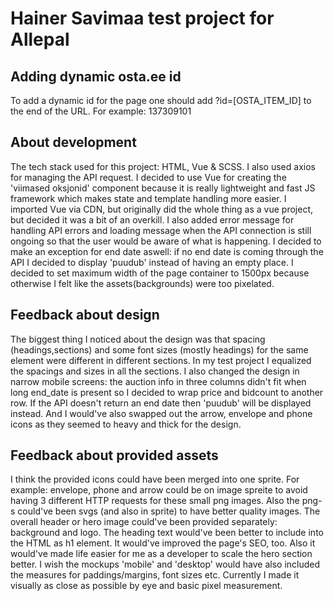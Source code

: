 # Hainer Savimaa test project for Allepal 

## Adding dynamic osta.ee id
To add a dynamic id for the page one should add ?id=[OSTA_ITEM_ID] to the end of the URL. For example: 137309101

## About development
The tech stack used for this project: HTML, Vue & SCSS. I also used axios for managing the API request. 
I decided to use Vue for creating the 'viimased oksjonid' component because it is really lightweight and 
fast JS framework which makes state and template handling more easier. I imported Vue via CDN, 
but originally did the whole thing as a vue project, but decided it was a bit of an overkill. I also added error message for 
handling API errors and loading message when the API connection is still ongoing so that the user would be aware of what is happening.
I decided to make an exception for end date aswell:  if no end date is coming through the API I decided to display 'puudub' instead of having an empty place.
I decided to set maximum width of the page container to 1500px because otherwise I felt like the assets(backgrounds) were too pixelated.

## Feedback about design
The biggest thing I noticed about the design was that spacing (headings,sections) and some font sizes (mostly headings) for the same element were different in different sections. 
In my test project I equalized the spacings and sizes in all the sections.
I also changed the design in narrow mobile screens: the auction info in three columns didn't fit when long end_date is present so I decided to wrap price and bidcount to another row. 
If the API doesn't return an end date then 'puudub' will be displayed instead.
And I would've also swapped out the arrow, envelope and phone icons as they seemed to heavy and thick for the design. 

## Feedback about provided assets
I think the provided icons could have been merged into one sprite. For example: envelope, phone and arrow could be on image spreite to avoid having 3 different HTTP requests for these small png images. Also the png-s could've been svgs (and also in sprite) to have better quality images. 
The overall header or hero image could've been provided separately: background and logo. The heading text would've been better to include into the HTML as h1 element. It would've improved the page's SEO, too. Also it would've made life easier for me as a developer to scale the hero section better.
I wish the mockups 'mobile' and 'desktop' would have also included the measures for paddings/margins, font sizes etc. Currently I made it visually as close as possible by eye and basic pixel measurement.
